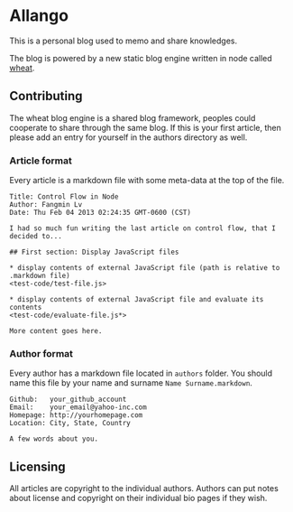 # Allango

This is a personal blog used to memo and share knowledges.

The blog is powered by a new static blog engine written in node called [wheat][].

[wheat]: http://github.com/creationix/wheat

## Contributing

The wheat blog engine is a shared blog framework, peoples could cooperate to share through the same blog.
If this is your first article, then please add an entry for yourself in the authors directory as well.

### Article format

Every article is a markdown file with some meta-data at the top of the file.

    Title: Control Flow in Node
    Author: Fangmin Lv
    Date: Thu Feb 04 2013 02:24:35 GMT-0600 (CST)

    I had so much fun writing the last article on control flow, that I decided to...

    ## First section: Display JavaScript files

    * display contents of external JavaScript file (path is relative to .markdown file)
    <test-code/test-file.js>

    * display contents of external JavaScript file and evaluate its contents
    <test-code/evaluate-file.js*>

    More content goes here.

### Author format

Every author has a markdown file located in `authors` folder. You should name this file by your name and surname `Name Surname.markdown`.

    Github:   your_github_account
    Email:    your_email@yahoo-inc.com
    Homepage: http://yourhomepage.com
    Location: City, State, Country

    A few words about you.

## Licensing

All articles are copyright to the individual authors.  Authors can put notes about license and copyright on their individual bio pages if they wish.
